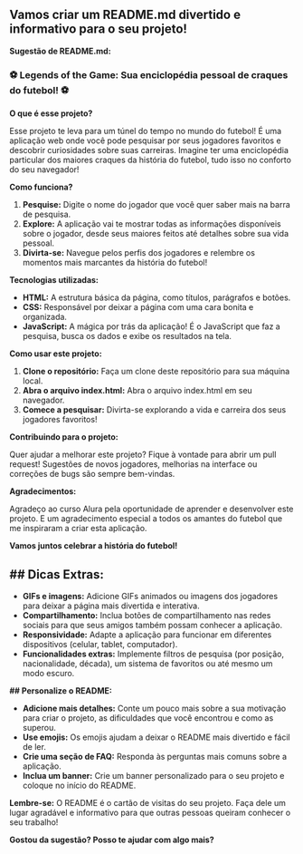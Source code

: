## Vamos criar um README.md divertido e informativo para o seu projeto!

**Sugestão de README.md:**

### **⚽️ Legends of the Game: Sua enciclopédia pessoal de craques do futebol! ⚽️**

**O que é esse projeto?**

Esse projeto te leva para um túnel do tempo no mundo do futebol! É uma aplicação web onde você pode pesquisar por seus jogadores favoritos e descobrir curiosidades sobre suas carreiras. Imagine ter uma enciclopédia particular dos maiores craques da história do futebol, tudo isso no conforto do seu navegador!

**Como funciona?**

1. **Pesquise:** Digite o nome do jogador que você quer saber mais na barra de pesquisa.
2. **Explore:** A aplicação vai te mostrar todas as informações disponíveis sobre o jogador, desde seus maiores feitos até detalhes sobre sua vida pessoal.
3. **Divirta-se:** Navegue pelos perfis dos jogadores e relembre os momentos mais marcantes da história do futebol!

**Tecnologias utilizadas:**

* **HTML:** A estrutura básica da página, como títulos, parágrafos e botões.
* **CSS:** Responsável por deixar a página com uma cara bonita e organizada.
* **JavaScript:** A mágica por trás da aplicação! É o JavaScript que faz a pesquisa, busca os dados e exibe os resultados na tela.

**Como usar este projeto:**

1. **Clone o repositório:** Faça um clone deste repositório para sua máquina local.
2. **Abra o arquivo index.html:** Abra o arquivo index.html em seu navegador.
3. **Comece a pesquisar:** Divirta-se explorando a vida e carreira dos seus jogadores favoritos!

**Contribuindo para o projeto:**

Quer ajudar a melhorar este projeto? Fique à vontade para abrir um pull request! Sugestões de novos jogadores, melhorias na interface ou correções de bugs são sempre bem-vindas.

**Agradecimentos:**

Agradeço ao curso Alura pela oportunidade de aprender e desenvolver este projeto. E um agradecimento especial a todos os amantes do futebol que me inspiraram a criar esta aplicação.

**Vamos juntos celebrar a história do futebol!** 

## **## Dicas Extras:**

* **GIFs e imagens:** Adicione GIFs animados ou imagens dos jogadores para deixar a página mais divertida e interativa.
* **Compartilhamento:** Inclua botões de compartilhamento nas redes sociais para que seus amigos também possam conhecer a aplicação.
* **Responsividade:** Adapte a aplicação para funcionar em diferentes dispositivos (celular, tablet, computador).
* **Funcionalidades extras:** Implemente filtros de pesquisa (por posição, nacionalidade, década), um sistema de favoritos ou até mesmo um modo escuro.

**## Personalize o README:**

* **Adicione mais detalhes:** Conte um pouco mais sobre a sua motivação para criar o projeto, as dificuldades que você encontrou e como as superou.
* **Use emojis:** Os emojis ajudam a deixar o README mais divertido e fácil de ler.
* **Crie uma seção de FAQ:** Responda às perguntas mais comuns sobre a aplicação.
* **Inclua um banner:** Crie um banner personalizado para o seu projeto e coloque no início do README.

**Lembre-se:** O README é o cartão de visitas do seu projeto. Faça dele um lugar agradável e informativo para que outras pessoas queiram conhecer o seu trabalho!

**Gostou da sugestão? Posso te ajudar com algo mais?**
